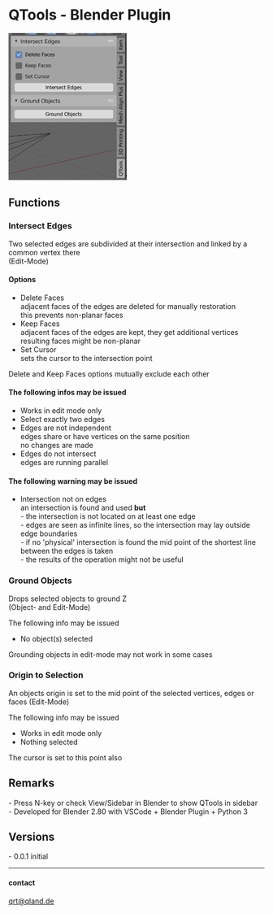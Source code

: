 # **QTools - Blender Plugin**

![Image](images/screen.png)

## **Functions**

### **Intersect Edges**
Two selected edges are subdivided at their intersection and linked by a common vertex there  
(Edit-Mode)

#### Options
- Delete Faces  
  adjacent faces of the edges are deleted for manually restoration  
  this prevents non-planar faces
- Keep Faces  
  adjacent faces of the edges are kept, they get additional vertices  
  resulting faces might be non-planar
- Set Cursor  
  sets the cursor to the intersection point

Delete and Keep Faces options mutually exclude each other

#### The following infos may be issued
- Works in edit mode only
- Select exactly two edges
- Edges are not independent  
  edges share or have vertices on the same position  
  no changes are made
- Edges do not intersect  
  edges are running parallel  

#### The following warning may be issued
- Intersection not on edges  
  an intersection is found and used **but**  
  \- the intersection is not located on at least one edge  
  \- edges are seen as infinite lines, so the intersection may lay outside edge boundaries  
  \- if no 'physical' intersection is found the mid point of the shortest line between the edges is taken  
  \- the results of the operation might not be useful

### **Ground Objects**
Drops selected objects to ground Z  
(Object- and Edit-Mode)

The following info may be issued
- No object(s) selected

Grounding objects in edit-mode may not work in some cases 

### **Origin to Selection**
An objects origin is set to the mid point of the selected vertices, edges or faces
(Edit-Mode)

The following info may be issued  
- Works in edit mode only
- Nothing selected

The cursor is set to this point also

## **Remarks**
\- Press N-key or check View/Sidebar in Blender to show QTools in sidebar  
\- Developed for Blender 2.80 with VSCode + Blender Plugin + Python 3

## **Versions**
\- 0.0.1 initial

---

#### contact
[qrt@qland.de](mailto:qrt@qland.de)
